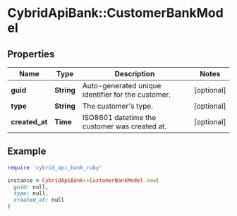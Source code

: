 # CybridApiBank::CustomerBankModel

## Properties

| Name | Type | Description | Notes |
| ---- | ---- | ----------- | ----- |
| **guid** | **String** | Auto-generated unique identifier for the customer. | [optional] |
| **type** | **String** | The customer&#39;s type. | [optional] |
| **created_at** | **Time** | ISO8601 datetime the customer was created at. | [optional] |

## Example

```ruby
require 'cybrid_api_bank_ruby'

instance = CybridApiBank::CustomerBankModel.new(
  guid: null,
  type: null,
  created_at: null
)
```

